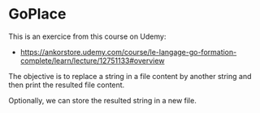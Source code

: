 # GoPlace

This is an exercice from this course on Udemy:
- https://ankorstore.udemy.com/course/le-langage-go-formation-complete/learn/lecture/12751133#overview

The objective is to replace a string in a file content by another string and then print the resulted file content.

Optionally, we can store the resulted string in a new file.
